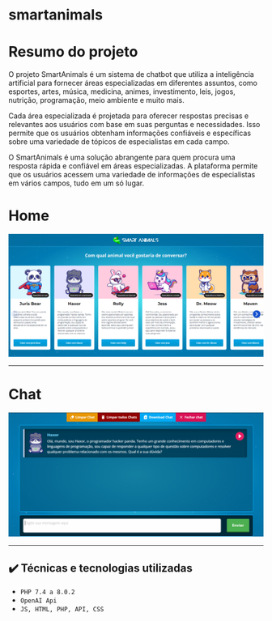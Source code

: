 # smartanimals

# Resumo do projeto
O projeto SmartAnimals é um sistema de chatbot que utiliza a inteligência artificial para fornecer áreas especializadas em diferentes assuntos, como esportes, artes, música, medicina, animes, investimento, leis, jogos, nutrição, programação, meio ambiente e muito mais.

Cada área especializada é projetada para oferecer respostas precisas e relevantes aos usuários com base em suas perguntas e necessidades. Isso permite que os usuários obtenham informações confiáveis e específicas sobre uma variedade de tópicos de especialistas em cada campo.

O SmartAnimals é uma solução abrangente para quem procura uma resposta rápida e confiável em áreas especializadas. A plataforma permite que os usuários acessem uma variedade de informações de especialistas em vários campos, tudo em um só lugar.

# Home
![Home](https://raw.githubusercontent.com/psycodeliccircus/smartanimals/main/home.png)
***
# Chat
![Chat](https://raw.githubusercontent.com/psycodeliccircus/smartanimals/main/chat.png)
***
## ✔️ Técnicas e tecnologias utilizadas

- ``PHP 7.4 a 8.0.2``
- ``OpenAI Api``
- ``JS, HTML, PHP, API, CSS``
